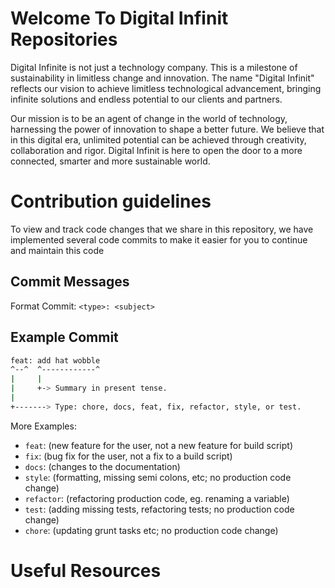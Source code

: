 # Welcome To Digital Infinit Repositories

Digital Infinite is not just a technology company. This is a milestone of sustainability in limitless change and innovation. The name "Digital Infinit" reflects our vision to achieve limitless technological advancement, bringing infinite solutions and endless potential to our clients and partners.

Our mission is to be an agent of change in the world of technology, harnessing the power of innovation to shape a better future. We believe that in this digital era, unlimited potential can be achieved through creativity, collaboration and rigor. Digital Infinit is here to open the door to a more connected, smarter and more sustainable world.

# Contribution guidelines

To view and track code changes that we share in this repository, we have implemented several code commits to make it easier for you to continue and maintain this code

## Commit Messages

Format Commit: `<type>: <subject>`

## Example Commit

```bash
feat: add hat wobble
^--^  ^------------^
|     |
|     +-> Summary in present tense.
|
+-------> Type: chore, docs, feat, fix, refactor, style, or test.
```

More Examples:

- `feat`: (new feature for the user, not a new feature for build script)
- `fix`: (bug fix for the user, not a fix to a build script)
- `docs`: (changes to the documentation)
- `style`: (formatting, missing semi colons, etc; no production code change)
- `refactor`: (refactoring production code, eg. renaming a variable)
- `test`: (adding missing tests, refactoring tests; no production code change)
- `chore`: (updating grunt tasks etc; no production code change)

# Useful Resources
